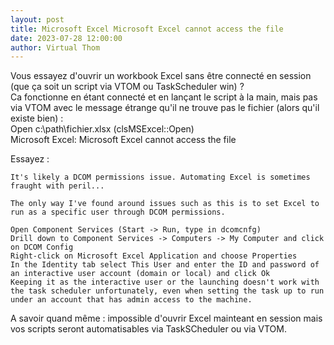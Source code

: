 ```yaml
---
layout: post
title: Microsoft Excel Microsoft Excel cannot access the file 
date: 2023-07-28 12:00:00
author: Virtual Thom
---
```

Vous essayez d'ouvrir un workbook Excel sans être connecté en session (que ça soit un script via VTOM ou TaskScheduler win) ?  
Ca fonctionne en étant connecté et en lançant le script à la main, mais pas via VTOM avec le message étrange qu'il ne trouve pas le fichier (alors qu'il existe bien) :  
Open c:\path\fichier.xlsx (clsMSExcel::Open)  
Microsoft Excel: Microsoft Excel cannot access the file  

Essayez : 
```
It's likely a DCOM permissions issue. Automating Excel is sometimes fraught with peril...

The only way I've found around issues such as this is to set Excel to run as a specific user through DCOM permissions.

Open Component Services (Start -> Run, type in dcomcnfg)
Drill down to Component Services -> Computers -> My Computer and click on DCOM Config
Right-click on Microsoft Excel Application and choose Properties
In the Identity tab select This User and enter the ID and password of an interactive user account (domain or local) and click Ok
Keeping it as the interactive user or the launching doesn't work with the task scheduler unfortunately, even when setting the task up to run under an account that has admin access to the machine.
```

A savoir quand même : impossible d'ouvrir Excel mainteant en session mais vos scripts seront automatisables via TaskSCheduler ou via VTOM.
